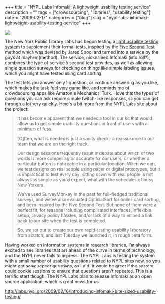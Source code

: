 +++
title = "NYPL Labs Infomaki: A lightweight usability testing service"
description = ""
tags = ["crowdsourcing", "libraries", "usability testing"]
date = "2009-02-17"
categories = ["blog"]
slug = "nypl-labs-infomaki-lightweight-usability-testing-service"
+++



  <div class="notebook-screenshot"><a href="http://labs.nypl.org/2009/02/16/introducing-infomaki-bite-sized-usability-testing/"><img src="http://media.konigi.com/notebook/nypl-infomaki.jpg" class="notebook-image" /></a></div><p>The New York Public Library Labs has begun testing a <a href="http://labs.nypl.org/2009/02/16/introducing-infomaki-bite-sized-usability-testing/">light usability testing system</a> to supplement their formal tests, inspired by the <a href="http://fivesecondtest.com/">Five Second Test</a> method which was devised by Jared Spool and turned into a service by the guys at mayhem(method).  The service, nicknamed Infomaki (info roll?), combines the type of service 5 second test provides, as well as allowing single question surveys for checking on things like simple labeling issues, which you might have tested using card sorting.</p>
<p>The test lets you answer only 1 question, or continue answering as you like, which makes the task feel very game like, and reminds me of crowdsourcing apps like Amazon's Mechanical Turk. I love that the types of questions you can ask require simple twitch-like responses, so you can get through a lot very quickly. Here's a bit more from the NYPL Labs site about the project: </p>
<blockquote><p>It has become apparent that we needed a tool in our kit that would allow us to get simple usability questions in front of users with a minimum of fuss.</p>
<p>[O]ften, what is needed is just a sanity check– a reassurance to our team that we are on the right track.</p>
<p>Our design sessions frequently result in debate about which of two words is more compelling or accurate for our users, or whether a particular button is noticeable in a particular location. When we can, we test designs on real people using paper or digital prototypes, but it is impractical to test every day; sitting down with real people is not always as simple as you’d expect, what with the schedules of busy New Yorkers.</p>
<p>We’ve used SurveyMonkey in the past for full-fledged traditional surveys, and we’ve also evaluated OptimalSort for online card sorting, and been inspired by the Five Second Test. But none of them were a perfect fit, for reasons including complicated interfaces, inflexible setup, privacy policy hassles, and/or lack of a way to embed a link back to our site when the test is completed.</p>
<p>So, we set out to create our own rapid-testing usability laboratory from scratch, and last Tuesday we launched it, in rough beta form.</p></blockquote>
<p>Having worked on information systems in research libraries, I'm always excited to see libraries that are ahead of the curve in terms of technology, and the NYPL never fails to impress. The NYPL Labs is testing the system with a small number of usability questions related to NYPL sites now, so you might get some repeat questions, as I did. It would be great if the system could cookie sessions to ensure that questions aren't repeated. This is a terrific start though. The NYPL Labs plan to release Infomaki as an open source application, which is great news for us.</p>
    
  <a href="http://labs.nypl.org/2009/02/16/introducing-infomaki-bite-sized-usability-testing/">http://labs.nypl.org/2009/02/16/introducing-infomaki-bite-sized-usability-testing/</a>
